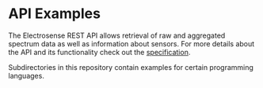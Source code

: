 # API Examples

The Electrosense REST API allows retrieval of raw and aggregated spectrum data as well as information about sensors.
For more details about the API and its functionality check out the [specification](https://electrosense.org/app.html#!/api-spec).

Subdirectories in this repository contain examples for certain programming languages.

